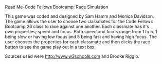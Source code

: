 Read Me-Code Fellows Bootcamp: Race Simulation

This game was coded and designed by Sam Hamm and Monica Davidson. The game allows the user to choose two classmates for the Code Fellows Bootcamp 26 class to race against one another. Each classmate has it's own properties; speed and focus. Both speed and focus range from 1 to 5. 1 being slow or having low focus and 5 being fast and having high focus. The user chooses the properties for each classmate and then clicks the race button to see the game play out in a text box. 

Sources used were http://www.w3schools.com and Brooke Riggio. 
